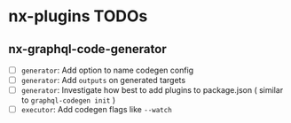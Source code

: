 # nx-plugins TODOs

## nx-graphql-code-generator

- [ ] `generator`: Add option to name codegen config
- [ ] `generator`: Add `outputs` on generated targets
- [ ] `generator`: Investigate how best to add plugins to package.json ( similar to `graphql-codegen init` )
- [ ] `executor`: Add codegen flags like `--watch`
